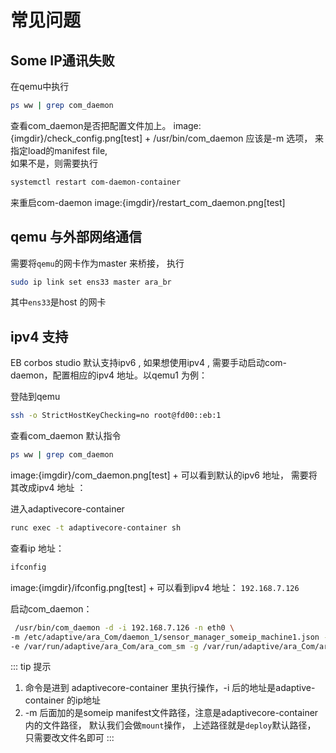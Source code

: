 # 常见问题

## Some IP通讯失败 
在qemu中执行
``` bash
ps ww | grep com_daemon
```
查看com_daemon是否把配置文件加上。
image:{imgdir}/check_config.png[test] +
/usr/bin/com_daemon 应该是-m 选项， 来指定load的manifest file,  
如果不是，则需要执行
``` bash
systemctl restart com-daemon-container
```
来重启com-daemon
image:{imgdir}/restart_com_daemon.png[test]

## qemu 与外部网络通信 
需要将`qemu`的网卡作为master 来桥接， 执行
``` bash
sudo ip link set ens33 master ara_br
```
其中`ens33`是host 的网卡

## ipv4 支持
EB corbos studio 默认支持ipv6 , 如果想使用ipv4 , 需要手动启动com-daemon，配置相应的ipv4 地址。以qemu1 为例：

登陆到qemu 
``` bash
ssh -o StrictHostKeyChecking=no root@fd00::eb:1
```
查看com_daemon 默认指令
``` bash
ps ww | grep com_daemon 
```
image:{imgdir}/com_daemon.png[test] +
可以看到默认的ipv6 地址， 需要将其改成ipv4 地址 ： 

进入adaptivecore-container 
``` bash
runc exec -t adaptivecore-container sh
```
查看ip 地址：
``` bash
ifconfig 
```
image:{imgdir}/ifconfig.png[test] +
可以看到ipv4 地址： `192.168.7.126` 

启动com_daemon：
``` bash
 /usr/bin/com_daemon -d -i 192.168.7.126 -n eth0 \
-m /etc/adaptive/ara_Com/daemon_1/sensor_manager_someip_machine1.json -c 255 \
-e /var/run/adaptive/ara_Com/ara_com_sm -g /var/run/adaptive/ara_Com/ara_com_gw_1_
```

::: tip 提示 
1. 命令是进到 adaptivecore-container 里执行操作，-i 后的地址是adaptive-container 的ip地址
2. -m 后面加的是someip manifest文件路径，注意是adaptivecore-container内的文件路径，
默认我们会做`mount`操作， 上述路径就是`deploy`默认路径， 只需要改文件名即可
:::